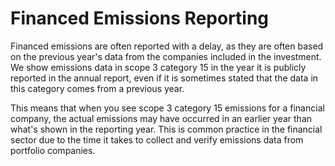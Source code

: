 # Financed Emissions Reporting

Financed emissions are often reported with a delay, as they are often based on the previous year's data from the companies included in the investment. We show emissions data in scope 3 category 15 in the year it is publicly reported in the annual report, even if it is sometimes stated that the data in this category comes from a previous year.

This means that when you see scope 3 category 15 emissions for a financial company, the actual emissions may have occurred in an earlier year than what's shown in the reporting year. This is common practice in the financial sector due to the time it takes to collect and verify emissions data from portfolio companies.
